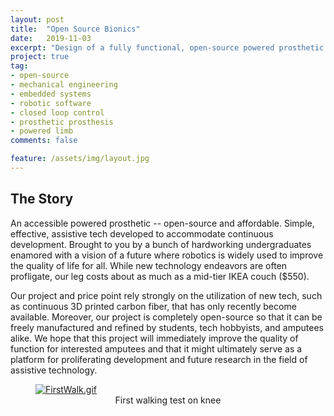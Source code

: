 ```yaml
---
layout: post
title:  "Open Source Bionics"
date:   2019-11-03
excerpt: "Design of a fully functional, open-source powered prosthetic knee"
project: true
tag:
- open-source
- mechanical engineering
- embedded systems
- robotic software
- closed loop control
- prosthetic prosthesis
- powered limb
comments: false

feature: /assets/img/layout.jpg
---
```


## The Story

An accessible powered prosthetic -- open-source and affordable. Simple, effective, assistive tech developed to accommodate continuous development. Brought to you by a bunch of hardworking undergraduates enamored with a vision of a future where robotics is widely used to improve the quality of life for all. While new technology endeavors are often profligate, our leg costs about as much as a mid-tier IKEA couch ($550).

Our project and price point rely strongly on the utilization of new tech, such as continuous 3D printed carbon fiber, that has only recently become available. Moreover, our project is completely open-source so that it can be freely manufactured and refined by students, tech hobbyists, and amputees alike. We hope that this project will immediately improve the quality of function for interested amputees and that it might ultimately serve as a platform for proliferating development and future research in the field of assistive technology.

<figure>
	<a href="{{ site.url }}/assets/img/firstWalk.gif"><img src="{{ site.url }}/assets/img/firstWalk.gif" alt="FirstWalk.gif"></a>
	<figcaption><center>First walking test on knee</center>
    </figcaption>
</figure>
